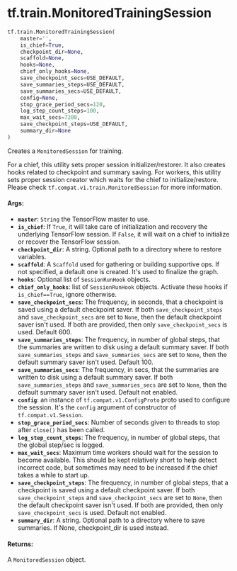 <div itemscope itemtype="http://developers.google.com/ReferenceObject">
<meta itemprop="name" content="tf.train.MonitoredTrainingSession" />
<meta itemprop="path" content="Stable" />
</div>

# tf.train.MonitoredTrainingSession

``` python
tf.train.MonitoredTrainingSession(
    master='',
    is_chief=True,
    checkpoint_dir=None,
    scaffold=None,
    hooks=None,
    chief_only_hooks=None,
    save_checkpoint_secs=USE_DEFAULT,
    save_summaries_steps=USE_DEFAULT,
    save_summaries_secs=USE_DEFAULT,
    config=None,
    stop_grace_period_secs=120,
    log_step_count_steps=100,
    max_wait_secs=7200,
    save_checkpoint_steps=USE_DEFAULT,
    summary_dir=None
)
```

Creates a `MonitoredSession` for training.

For a chief, this utility sets proper session initializer/restorer. It also
creates hooks related to checkpoint and summary saving. For workers, this
utility sets proper session creator which waits for the chief to
initialize/restore. Please check `tf.compat.v1.train.MonitoredSession` for
more
information.


#### Args:

* <b>`master`</b>: `String` the TensorFlow master to use.
* <b>`is_chief`</b>: If `True`, it will take care of initialization and recovery the
    underlying TensorFlow session. If `False`, it will wait on a chief to
    initialize or recover the TensorFlow session.
* <b>`checkpoint_dir`</b>: A string.  Optional path to a directory where to restore
    variables.
* <b>`scaffold`</b>: A `Scaffold` used for gathering or building supportive ops. If not
    specified, a default one is created. It's used to finalize the graph.
* <b>`hooks`</b>: Optional list of `SessionRunHook` objects.
* <b>`chief_only_hooks`</b>: list of `SessionRunHook` objects. Activate these hooks if
    `is_chief==True`, ignore otherwise.
* <b>`save_checkpoint_secs`</b>: The frequency, in seconds, that a checkpoint is saved
    using a default checkpoint saver. If both `save_checkpoint_steps` and
    `save_checkpoint_secs` are set to `None`, then the default checkpoint
    saver isn't used. If both are provided, then only `save_checkpoint_secs`
    is used. Default 600.
* <b>`save_summaries_steps`</b>: The frequency, in number of global steps, that the
    summaries are written to disk using a default summary saver. If both
    `save_summaries_steps` and `save_summaries_secs` are set to `None`, then
    the default summary saver isn't used. Default 100.
* <b>`save_summaries_secs`</b>: The frequency, in secs, that the summaries are written
    to disk using a default summary saver.  If both `save_summaries_steps` and
    `save_summaries_secs` are set to `None`, then the default summary saver
    isn't used. Default not enabled.
* <b>`config`</b>: an instance of `tf.compat.v1.ConfigProto` proto used to configure
    the session. It's the `config` argument of constructor of
    `tf.compat.v1.Session`.
* <b>`stop_grace_period_secs`</b>: Number of seconds given to threads to stop after
    `close()` has been called.
* <b>`log_step_count_steps`</b>: The frequency, in number of global steps, that the
    global step/sec is logged.
* <b>`max_wait_secs`</b>: Maximum time workers should wait for the session to become
    available. This should be kept relatively short to help detect incorrect
    code, but sometimes may need to be increased if the chief takes a while to
    start up.
* <b>`save_checkpoint_steps`</b>: The frequency, in number of global steps, that a
    checkpoint is saved using a default checkpoint saver. If both
    `save_checkpoint_steps` and `save_checkpoint_secs` are set to `None`, then
    the default checkpoint saver isn't used. If both are provided, then only
    `save_checkpoint_secs` is used. Default not enabled.
* <b>`summary_dir`</b>: A string.  Optional path to a directory where to save
    summaries. If None, checkpoint_dir is used instead.


#### Returns:

A `MonitoredSession` object.